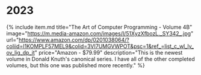 # 2023

{% include item.md title="The Art of Computer Programming - Volume 4B" image="https://m.media-amazon.com/images/I/51XyzXfbozL._SY342_.jpg" url="https://www.amazon.com/dp/0201038064/?coliid=I1KOMPLF57MEL9&colid=3VI7UMGVWPOT&psc=1&ref_=list_c_wl_lv_ov_lig_dp_it" price="Amazon - $79.99" description="This is the newest volume in Donald Knuth's canonical series. I have all of the other completed volumes, but this one was published more recently." %}
